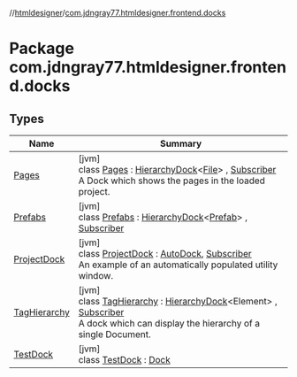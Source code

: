 //[htmldesigner](../../index.md)/[com.jdngray77.htmldesigner.frontend.docks](index.md)

# Package com.jdngray77.htmldesigner.frontend.docks

## Types

| Name | Summary |
|---|---|
| [Pages](-pages/index.md) | [jvm]<br>class [Pages](-pages/index.md) : [HierarchyDock](../com.jdngray77.htmldesigner.frontend.docks.dockutils/-hierarchy-dock/index.md)&lt;[File](https://docs.oracle.com/javase/8/docs/api/java/io/File.html)&gt; , [Subscriber](../com.jdngray77.htmldesigner.backend/-subscriber/index.md)<br>A Dock which shows the pages in the loaded project. |
| [Prefabs](-prefabs/index.md) | [jvm]<br>class [Prefabs](-prefabs/index.md) : [HierarchyDock](../com.jdngray77.htmldesigner.frontend.docks.dockutils/-hierarchy-dock/index.md)&lt;[Prefab](../com.jdngray77.htmldesigner.backend.html/-prefab/index.md)&gt; , [Subscriber](../com.jdngray77.htmldesigner.backend/-subscriber/index.md) |
| [ProjectDock](-project-dock/index.md) | [jvm]<br>class [ProjectDock](-project-dock/index.md) : [AutoDock](../com.jdngray77.htmldesigner.frontend.docks.dockutils/-auto-dock/index.md), [Subscriber](../com.jdngray77.htmldesigner.backend/-subscriber/index.md)<br>An example of an automatically populated utility window. |
| [TagHierarchy](-tag-hierarchy/index.md) | [jvm]<br>class [TagHierarchy](-tag-hierarchy/index.md) : [HierarchyDock](../com.jdngray77.htmldesigner.frontend.docks.dockutils/-hierarchy-dock/index.md)&lt;Element&gt; , [Subscriber](../com.jdngray77.htmldesigner.backend/-subscriber/index.md)<br>A dock which can display the hierarchy of a single Document. |
| [TestDock](-test-dock/index.md) | [jvm]<br>class [TestDock](-test-dock/index.md) : [Dock](../com.jdngray77.htmldesigner.frontend.docks.dockutils/-dock/index.md) |
